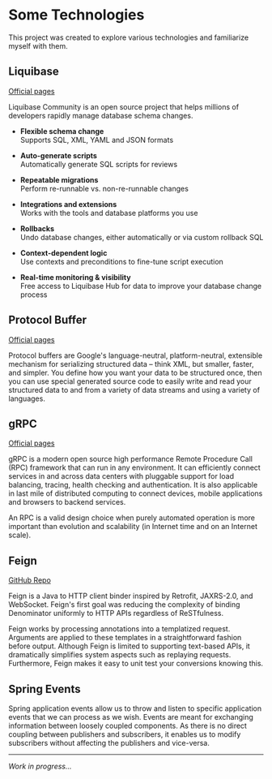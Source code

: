 # Some Technologies

This project was created to explore various technologies and familiarize myself with them.


## Liquibase

[Official pages](https://www.liquibase.org/get-started/how-liquibase-works)

Liquibase Community is an open source project that helps millions of developers rapidly manage database schema changes.

- **Flexible schema change**  
Supports SQL, XML, YAML and JSON formats
  
- **Auto-generate scripts**  
Automatically generate SQL scripts for reviews
 
- **Repeatable migrations**  
Perform re-runnable vs. non-re-runnable changes
  
- **Integrations and extensions**  
Works with the tools and database platforms you use
  
- **Rollbacks**  
Undo database changes, either automatically or via custom rollback SQL
  
- **Context-dependent logic**  
Use contexts and preconditions to fine-tune script execution

- **Real-time monitoring & visibility**  
Free access to Liquibase Hub for data to improve your database change process


## Protocol Buffer

[Official pages](https://developers.google.com/protocol-buffers)

Protocol buffers are Google's language-neutral, platform-neutral, extensible mechanism for serializing structured data
– think XML, but smaller, faster, and simpler. You define how you want your data to be structured once,
then you can use special generated source code to easily write and read your structured data to and from a variety
of data streams and using a variety of languages.


## gRPC

[Official pages](https://grpc.io/)

gRPC is a modern open source high performance Remote Procedure Call (RPC) framework that can run in any environment.
It can efficiently connect services in and across data centers with pluggable support for load balancing, tracing,
health checking and authentication. It is also applicable in last mile of distributed computing to connect devices,
mobile applications and browsers to backend services.

An RPC is a valid design choice when purely automated operation is more important than evolution and scalability
(in Internet time and on an Internet scale).


## Feign

[GitHub Repo](https://github.com/OpenFeign/feign)

Feign is a Java to HTTP client binder inspired by Retrofit, JAXRS-2.0, and WebSocket.
Feign's first goal was reducing the complexity of binding Denominator uniformly to HTTP APIs regardless of ReSTfulness.

Feign works by processing annotations into a templatized request. Arguments are applied to these templates in
a straightforward fashion before output. Although Feign is limited to supporting text-based APIs, it dramatically
simplifies system aspects such as replaying requests.
Furthermore, Feign makes it easy to unit test your conversions knowing this.


## Spring Events

Spring application events allow us to throw and listen to specific application events that we can process as we wish.
Events are meant for exchanging information between loosely coupled components. As there is no direct coupling between
publishers and subscribers, it enables us to modify subscribers without affecting the publishers and vice-versa.


---
*Work in progress...*
